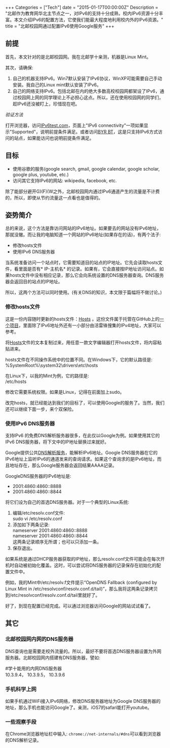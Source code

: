 +++
Categories = ["Tech"]
date = "2015-01-17T00:00:00Z"
Description = "北邮作为教育网华北主节点之一，对IPv6的支持十分成熟，校内IPv6资源十分丰富。本文介绍IPv6的配置方法，它使我们能最大程度地利用校内外的IPv6资源。"
title = "北邮校园网通过配置IPv6使用Google服务"
+++

## 前提
首先，本文针对的是北邮校园网。我在北邮学十亲测，机器是Linux Mint。   

其次，请确保:  

1. 自己的机器支持IPv6。Win7默认安装了IPv6协议，WinXP可能需要自己手动安装。我自己的Linux mint默认安装了IPv6。    
2. 自己的网络支持IPv6。包括北邮在内的绝大多数高校校园网都架设了IPv6，通过校园网上网的同学理论上不必担心这点。所以，还在使用校园网的同学们，趁IPv6还没被盯上，珍惜现在吧。  

*验证方法*    

打开浏览器，访问[IPv6test.com](http://ipv6-test.com/)，页面上"IPv6 connectivity"一项如果显示"Supported"，说明前提条件满足。或者访问[BYR BT](http://bt.byr.cn)，这是只支持IPv6方式访问的站点，如果能访问也说明前提条件满足。   

## 目标

- 使用谷歌的服务(google search, gmail, google calendar, google scholar, google plus, youtube, etc.)   
- 访问其它支持IPv6的网站: wikipedia, facebook, etc.    

除了能部分避开G)(F)(W之外，北邮校园网内通过IPv6通道产生的流量是不计费的，所以，即使从节约流量这一点看也是值得的。  

## 姿势简介
总的来说，这个方法是靠访问网站的IPv6地址。如果要去的网站没有IPv6地址，那就没辙。而让我的电脑知道一个网站的IPv6地址(如果存在的话)，有两个法子:  

- 修改hosts文件  
- 使用IPv6 DNS服务器  

当系统准备访问一个站点时，它需要知道目的站点的IP地址。它先会读取hosts文件，看里面是否有* IP-主机名* 的记录。如果有，它会直接按IP地址访问站点。如果hosts文件中没有相应记录，那么它会向系统设置的DNS服务器查询。DNS服务器会返回目的站点的IP地址。    

所以，这两个方法可以同时使用。(有关DNS的知识，本文限于篇幅将不做讨论。)   

### 修改hosts文件

这是一份内容随时更新的hosts文件：[Hosts](https://raw.githubusercontent.com/lennylxx/ipv6-hosts/master/hosts) 。这份文件属于托管在GitHub上的[一个项目](https://github.com/lennylxx/ipv6-hosts/)，里面除了IPv6地址外还有一小部分由活雷锋搜集的IPv4地址，大家可以参考。  

将[Hosts](https://raw.githubusercontent.com/lennylxx/ipv6-hosts/master/hosts)文件的文本复制过来，用任意一款文字编辑器打开hosts文件，将内容粘贴进来。  

hosts文件在不同操作系统中的位置不同。在Windows下，它的默认路径是:   
		%SystemRoot%\system32\drivers\etc\hosts    

在Linux下，以我的Mint为例，它的路径是:   
		/etc/hosts       

修改它需要系统权限。如果是Linux，记得在前面加上sudo。   

改完hosts，就已经能达到我们的目标了，可以使用Google的服务了。当然，我们还可以继续下面一步，来个双保险。  

### 使用IPv6 DNS服务器
支持IPv6 的免费DNS解析服务器很多，在此仅以Google为例。如果使用其它的IPv6 DNS服务器，将下文中的IP地址替换过来就好。   

Google提供公共[DNS解析服务](https://developers.google.com/speed/public-dns/docs/using)，能解析IPv6地址。Google DNS服务器在它的IPv6地址上监听IPv6的通道发来的查询请求。如果这个查询求的是IPv6地址，而且地址存在，那么Google服务器会返回结果AAAA记录。   

GoogleDNS服务器的IPv6地址是:   

- 2001:4860:4860::8888   
- 2001:4860:4860::8844   

将它们设为自己的首选DNS服务器。对于一个典型的Linux系统:   

1. 编辑/etc/resolv.conf文件:  
		sudo vi /etc/resolv.conf     
2. 添加如下两条记录:  
	nameserver 2001:4860:4860::8888     
	nameserver 2001:4860:4860::8844      
	这两条记录顺序无所谓；也可以只添加一条。   
3. 保存退出。   

如果系统是通过DHCP服务器获取的IP地址，那么resolv.conf文件可能会在每次开机时自动被初始化覆盖。这时，可以尝试将DNS服务器的记录保存在初始化的配置文件中。   

例如，我的Mint中/etc/resolv.f文件提示“OpenDNS Fallback (configured by Linux Mint in /etc/resolvconf/resolv.conf.d/tail)”，那么我将这两条记录拷贝到/etc/resolvconf/resolv.conf.d/tail里就好了。   

好了，到现在配置已经完成。可以通过浏览器访问Google的网站试试看了。   

## 其它
### 北邮校园网内网的DNS服务器
DNS查询也是需要走校外流量的。所以，最好不要将首选DNS服务器设置为外网服务器。北邮校园网内搭建有DNS服务器，譬如:   

\#学十能用的内网DNS服务器    
	10.3.9.4， 10.3.9.5， 10.3.9.6    

### 手机科学上网
如果手机通过WiFi接入IPv6网络，修改DNS服务器地址为Google DNS服务器的地址，那么手机也能访问Google了。亲测，iOS7的safari能打开youtube。   

### 一些观察手段
在Chrome浏览器地址栏中输入: `chrome://net-internals/#dns`可以看到浏览器的DNS解析记录。  



